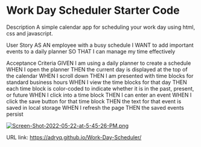 # Work Day Scheduler Starter Code
Description
A simple calendar app for scheduling your work day using html, css and javascript.

User Story
AS AN employee with a busy schedule
I WANT to add important events to a daily planner
SO THAT I can manage my time effectively

Acceptance Criteria
GIVEN I am using a daily planner to create a schedule
WHEN I open the planner
THEN the current day is displayed at the top of the calendar
WHEN I scroll down
THEN I am presented with time blocks for standard business hours
WHEN I view the time blocks for that day
THEN each time block is color-coded to indicate whether it is in the past, present, or future
WHEN I click into a time block
THEN I can enter an event
WHEN I click the save button for that time block
THEN the text for that event is saved in local storage
WHEN I refresh the page
THEN the saved events persist

[![Screen-Shot-2022-05-22-at-5-45-26-PM.png](https://i.postimg.cc/SQGQYCVY/Screen-Shot-2022-05-22-at-5-45-26-PM.png)](https://postimg.cc/qgzH9tPp)

URL link: https://adryq.github.io/Work-Day-Scheduler/